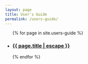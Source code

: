 ```yaml
---
layout: page
title: User's Guide
permalink: /users-guide/
---
```


<ul>
  {% for page in site.users-guide %}
    <li>
      <h3>
        <a class="page-link" href="{{ page.url | relative_url }}">{{ page.title | escape }}</a>
      </h3>
    </li>
  {% endfor %}
</ul>
